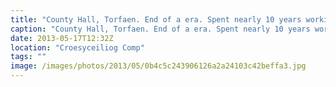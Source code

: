 ```yaml
---
title: "County Hall, Torfaen. End of a era. Spent nearly 10 years working here."
caption: "County Hall, Torfaen. End of a era. Spent nearly 10 years working here."
date: 2013-05-17T12:32Z
location: "Croesyceiliog Comp"
tags: ""
image: /images/photos/2013/05/0b4c5c243906126a2a24103c42beffa3.jpg
---
```

